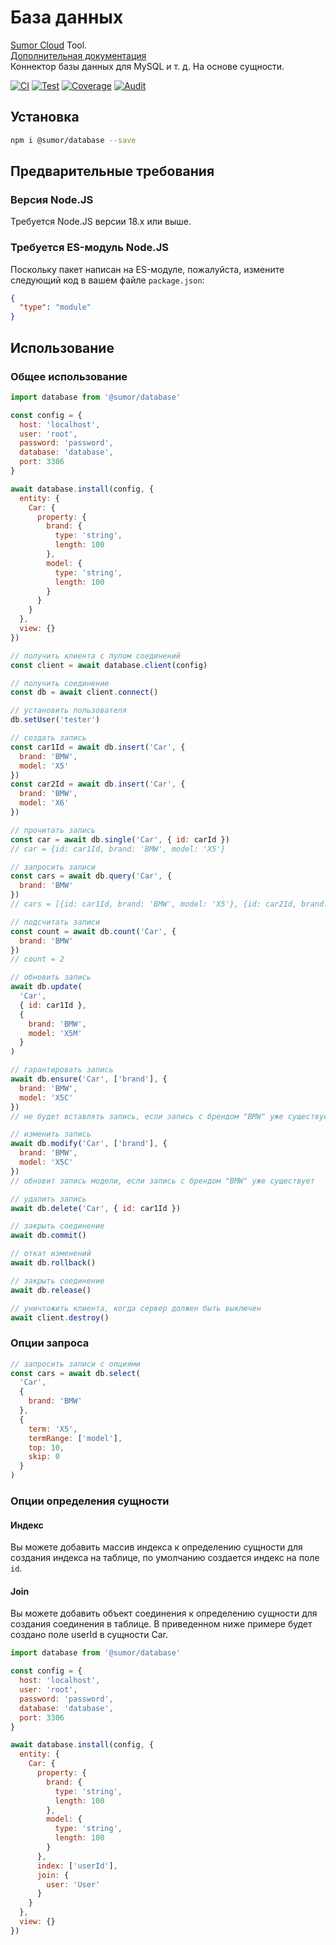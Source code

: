 # База данных

[Sumor Cloud](https://sumor.cloud) Tool.  
[Дополнительная документация](https://sumor.cloud/database)  
Коннектор базы данных для MySQL и т. д. На основе сущности.

[![CI](https://github.com/sumor-cloud/database/actions/workflows/ci.yml/badge.svg)](https://github.com/sumor-cloud/database/actions/workflows/ci.yml)
[![Test](https://github.com/sumor-cloud/database/actions/workflows/ut.yml/badge.svg)](https://github.com/sumor-cloud/database/actions/workflows/ut.yml)
[![Coverage](https://github.com/sumor-cloud/database/actions/workflows/coverage.yml/badge.svg)](https://github.com/sumor-cloud/database/actions/workflows/coverage.yml)
[![Audit](https://github.com/sumor-cloud/database/actions/workflows/audit.yml/badge.svg)](https://github.com/sumor-cloud/database/actions/workflows/audit.yml)

## Установка

```bash
npm i @sumor/database --save
```

## Предварительные требования

### Версия Node.JS

Требуется Node.JS версии 18.x или выше.

### Требуется ES-модуль Node.JS

Поскольку пакет написан на ES-модуле, пожалуйста, измените следующий код в вашем файле `package.json`:

```json
{
  "type": "module"
}
```

## Использование

### Общее использование

```js
import database from '@sumor/database'

const config = {
  host: 'localhost',
  user: 'root',
  password: 'password',
  database: 'database',
  port: 3306
}

await database.install(config, {
  entity: {
    Car: {
      property: {
        brand: {
          type: 'string',
          length: 100
        },
        model: {
          type: 'string',
          length: 100
        }
      }
    }
  },
  view: {}
})

// получить клиента с пулом соединений
const client = await database.client(config)

// получить соединение
const db = await client.connect()

// установить пользователя
db.setUser('tester')

// создать запись
const car1Id = await db.insert('Car', {
  brand: 'BMW',
  model: 'X5'
})
const car2Id = await db.insert('Car', {
  brand: 'BMW',
  model: 'X6'
})

// прочитать запись
const car = await db.single('Car', { id: carId })
// car = {id: car1Id, brand: 'BMW', model: 'X5'}

// запросить записи
const cars = await db.query('Car', {
  brand: 'BMW'
})
// cars = [{id: car1Id, brand: 'BMW', model: 'X5'}, {id: car2Id, brand: 'BMW', model: 'X6'}]

// подсчитать записи
const count = await db.count('Car', {
  brand: 'BMW'
})
// count = 2

// обновить запись
await db.update(
  'Car',
  { id: car1Id },
  {
    brand: 'BMW',
    model: 'X5M'
  }
)

// гарантировать запись
await db.ensure('Car', ['brand'], {
  brand: 'BMW',
  model: 'X5C'
})
// не будет вставлять запись, если запись с брендом "BMW" уже существует

// изменить запись
await db.modify('Car', ['brand'], {
  brand: 'BMW',
  model: 'X5C'
})
// обновит запись модели, если запись с брендом "BMW" уже существует

// удалить запись
await db.delete('Car', { id: car1Id })

// закрыть соединение
await db.commit()

// откат изменений
await db.rollback()

// закрыть соединение
await db.release()

// уничтожить клиента, когда сервер должен быть выключен
await client.destroy()
```

### Опции запроса

```js
// запросить записи с опциями
const cars = await db.select(
  'Car',
  {
    brand: 'BMW'
  },
  {
    term: 'X5',
    termRange: ['model'],
    top: 10,
    skip: 0
  }
)
```

### Опции определения сущности

#### Индекс

Вы можете добавить массив индекса к определению сущности для создания индекса на таблице, по умолчанию создается индекс на поле `id`.

#### Join

Вы можете добавить объект соединения к определению сущности для создания соединения в таблице.
В приведенном ниже примере будет создано поле userId в сущности Car.

```js
import database from '@sumor/database'

const config = {
  host: 'localhost',
  user: 'root',
  password: 'password',
  database: 'database',
  port: 3306
}

await database.install(config, {
  entity: {
    Car: {
      property: {
        brand: {
          type: 'string',
          length: 100
        },
        model: {
          type: 'string',
          length: 100
        }
      },
      index: ['userId'],
      join: {
        user: 'User'
      }
    }
  },
  view: {}
})
```
